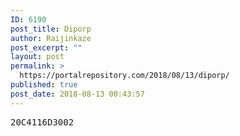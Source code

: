 ```yaml
---
ID: 6190
post_title: Diporp
author: Raijinkaze
post_excerpt: ""
layout: post
permalink: >
  https://portalrepository.com/2018/08/13/diporp/
published: true
post_date: 2018-08-13 00:43:57
---
```

<pre>20C4116D3002</pre>